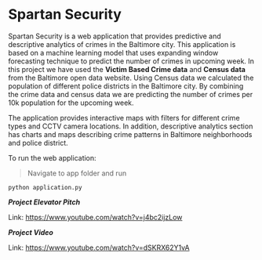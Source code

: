 # Spartan Security
Spartan Security is a web application that provides predictive and descriptive analytics of crimes in the Baltimore city. This application is based on a machine learning model that uses expanding window forecasting technique to predict the number of crimes in upcoming week.  In this project we have used the **Victim Based Crime data** and **Census data** from the Baltimore open data website. Using Census data we calculated the population of different police districts in the Baltimore city. By combining the crime data and census data we are predicting the number of crimes per 10k population for the upcoming week.

The application provides interactive maps with filters for different crime types and CCTV camera locations. In addition, descriptive analytics section has charts and maps describing crime patterns in Baltimore neighborhoods and police district.


To run the web application:
> Navigate to  app folder and run 
``` 
python application.py
```
***Project Elevator Pitch***

Link: https://www.youtube.com/watch?v=j4bc2ijzLow

***Project Video***

Link: https://www.youtube.com/watch?v=dSKRX62Y1vA
